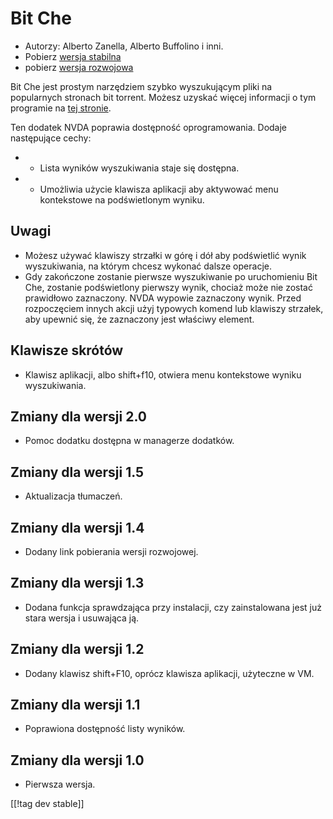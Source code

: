 # Bit Che #
*   Autorzy: Alberto Zanella, Alberto Buffolino i inni.
*   Pobierz [wersja stabilna][1]
*   pobierz [wersja rozwojowa][3]

Bit Che jest prostym narzędziem szybko wyszukującym pliki  na popularnych
stronach bit torrent.  Możesz uzyskać więcej informacji o tym programie na
[tej stronie][2].

Ten dodatek NVDA poprawia dostępność oprogramowania. Dodaje następujące
cechy:

*   - Lista wyników wyszukiwania staje się dostępna.  
*   - Umożliwia użycie klawisza aplikacji aby aktywować menu kontekstowe na
    podświetlonym wyniku.


## Uwagi ##
*   Możesz używać klawiszy strzałki w górę i dół aby podświetlić wynik
    wyszukiwania, na którym chcesz wykonać dalsze operacje.
*   Gdy zakończone zostanie pierwsze wyszukiwanie po uruchomieniu Bit Che,
    zostanie podświetlony pierwszy wynik, chociaż może nie zostać prawidłowo
    zaznaczony. NVDA wypowie zaznaczony wynik. Przed rozpoczęciem innych
    akcji użyj typowych komend lub klawiszy strzałek, aby upewnić się, że
    zaznaczony jest właściwy element.


## Klawisze skrótów ##
*   Klawisz aplikacji, albo shift+f10, otwiera menu kontekstowe wyniku
    wyszukiwania.


## Zmiany dla wersji 2.0 ##
*   Pomoc dodatku dostępna w managerze dodatków.

## Zmiany dla wersji 1.5 ##
*   Aktualizacja tłumaczeń.

## Zmiany dla wersji 1.4 ##
*   Dodany link pobierania wersji rozwojowej.

## Zmiany dla wersji 1.3 ##
*   Dodana funkcja sprawdzająca przy instalacji, czy zainstalowana jest już
    stara wersja i usuwająca ją.

## Zmiany dla wersji 1.2 ##
*   Dodany klawisz shift+F10, oprócz klawisza aplikacji, użyteczne w VM.

## Zmiany dla wersji 1.1 ##
*   Poprawiona dostępność listy wyników.

## Zmiany dla wersji 1.0 ##
*   Pierwsza wersja.

[[!tag dev stable]]

[1]: https://addons.nvda-project.org/files/get.php?file=bc

[2]: http://www.convivea.com

[3]: https://addons.nvda-project.org/files/get.php?file=bc-dev
